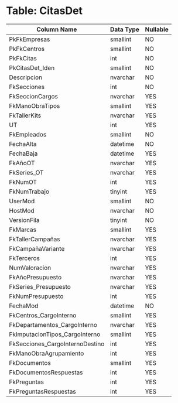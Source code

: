 # Table: CitasDet

| Column Name | Data Type | Nullable |
|-------------|-----------|----------|
| PkFkEmpresas | smallint | NO |
| PkFkCentros | smallint | NO |
| PkFkCitas | int | NO |
| PkCitasDet_Iden | smallint | NO |
| Descripcion | nvarchar | NO |
| FkSecciones | int | NO |
| FkSeccionCargos | nvarchar | YES |
| FkManoObraTipos | smallint | YES |
| FkTallerKits | nvarchar | YES |
| UT | int | YES |
| FkEmpleados | smallint | NO |
| FechaAlta | datetime | NO |
| FechaBaja | datetime | YES |
| FkAñoOT | nvarchar | YES |
| FkSeries_OT | nvarchar | YES |
| FkNumOT | int | YES |
| FkNumTrabajo | tinyint | YES |
| UserMod | smallint | NO |
| HostMod | nvarchar | NO |
| VersionFila | tinyint | NO |
| FkMarcas | smallint | YES |
| FkTallerCampañas | nvarchar | YES |
| FkCampañaVariante | nvarchar | YES |
| FkTerceros | int | YES |
| NumValoracion | nvarchar | YES |
| FkAñoPresupuesto | nvarchar | YES |
| FkSeries_Presupuesto | nvarchar | YES |
| FkNumPresupuesto | int | YES |
| FechaMod | datetime | NO |
| FkCentros_CargoInterno | smallint | YES |
| FkDepartamentos_CargoInterno | nvarchar | YES |
| FkImputacionTipos_CargoInterno | smallint | YES |
| FkSecciones_CargoInternoDestino | int | YES |
| FkManoObraAgrupamiento | int | YES |
| FkDocumentos | smallint | YES |
| FkDocumentosRespuestas | int | YES |
| FkPreguntas | int | YES |
| FkPreguntasRespuestas | int | YES |
